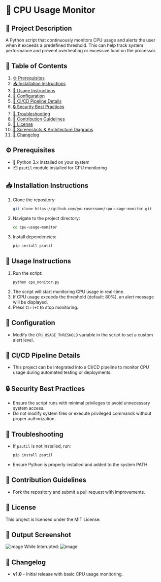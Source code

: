 # 🚀 CPU Usage Monitor

## 📌 Project Description
A Python script that continuously monitors CPU usage and alerts the user when it exceeds a predefined threshold. This can help track system performance and prevent overheating or excessive load on the processor.

## 📖 Table of Contents
1. [⚙️ Prerequisites](https://github.com/Jidendiran-coder/Monitoring_Server_Health_Python#%EF%B8%8F-prerequisites)
2. [📥 Installation Instructions](https://github.com/Jidendiran-coder/Monitoring_Server_Health_Python#-installation-instructions)
3. [📝 Usage Instructions](https://github.com/Jidendiran-coder/Monitoring_Server_Health_Python#-usage-instructions)
4. [🔧 Configuration](https://github.com/Jidendiran-coder/Monitoring_Server_Health_Python#-configuration)
5. [🚀 CI/CD Pipeline Details](https://github.com/Jidendiran-coder/Monitoring_Server_Health_Python#-cicd-pipeline-details)
6. [🔒 Security Best Practices](https://github.com/Jidendiran-coder/Monitoring_Server_Health_Python#-security-best-practices)
7. [🐞 Troubleshooting](https://github.com/Jidendiran-coder/Monitoring_Server_Health_Python#-troubleshooting)
8. [🤝 Contribution Guidelines](https://github.com/Jidendiran-coder/Monitoring_Server_Health_Python#-contribution-guidelines)
9. [📜 License](https://github.com/Jidendiran-coder/Monitoring_Server_Health_Python#-license)
10. [📸 Screenshots & Architecture Diagrams](https://github.com/Jidendiran-coder/Monitoring_Server_Health_Python#-screenshots--architecture-diagrams)
11. [📅 Changelog](https://github.com/Jidendiran-coder/Monitoring_Server_Health_Python#-changelog)

## ⚙️ Prerequisites
- 🐍 Python 3.x installed on your system
- 📦 `psutil` module installed for CPU monitoring

## 📥 Installation Instructions
1. Clone the repository:
   ```bash
   git clone https://github.com/yourusername/cpu-usage-monitor.git
   ```
2. Navigate to the project directory:
   ```bash
   cd cpu-usage-monitor
   ```
3. Install dependencies:
   ```bash
   pip install psutil
   ```

## 📝 Usage Instructions
1. Run the script:
   ```bash
   python cpu_monitor.py
   ```
2. The script will start monitoring CPU usage in real-time.
3. If CPU usage exceeds the threshold (default: 80%), an alert message will be displayed.
4. Press `Ctrl+C` to stop monitoring.

## 🔧 Configuration
- Modify the `CPU_USAGE_THRESHOLD` variable in the script to set a custom alert level.

## 🚀 CI/CD Pipeline Details
- This project can be integrated into a CI/CD pipeline to monitor CPU usage during automated testing or deployments.

## 🔒 Security Best Practices
- Ensure the script runs with minimal privileges to avoid unnecessary system access.
- Do not modify system files or execute privileged commands without proper authorization.

## 🐞 Troubleshooting
- If `psutil` is not installed, run:
  ```bash
  pip install psutil
  ```
- Ensure Python is properly installed and added to the system PATH.

## 🤝 Contribution Guidelines
- Fork the repository and submit a pull request with improvements.

## 📜 License
This project is licensed under the MIT License.

## 📸 Output Screenshot
![image](https://github.com/user-attachments/assets/8af8c8f0-857d-4092-acb2-03193cab1749)
While Interupted:
![image](https://github.com/user-attachments/assets/b4b6bd95-b5e0-45ad-b2b4-8de781c6286b)

## 📅 Changelog
- **v1.0** - Initial release with basic CPU usage monitoring.

